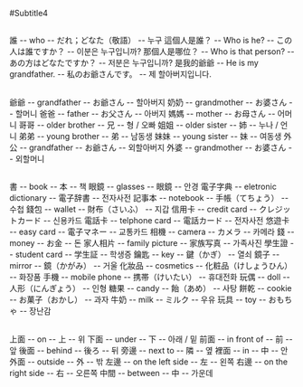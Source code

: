 #Subtitle4

##

誰 -- who -- だれ；どなた（敬語） -- 누구
這個人是誰？ -- Who is he? -- この人は誰ですか？ -- 이분은 누구입니까?
那個人是哪位？ -- Who is that person? -- あの方はどなたですか？ -- 저분은 누구입니까?
是我的爺爺 -- He is my grandfather. -- 私のお爺さんです。 -- 제 할아버지입니다.

##

爺爺 -- grandfather -- お爺さん -- 할아버지
奶奶 -- grandmother -- お婆さん -- 할머니
爸爸 -- father -- お父さん -- 아버지
媽媽 -- mother -- お母さん -- 어머니
哥哥 -- older brother -- 兄 -- 형 / 오빠
姐姐 -- older sister -- 姉 -- 누나 / 언니
弟弟 -- young brother -- 弟 -- 남동생
妹妹 -- young sister -- 妹 -- 여동생
外公 -- grandfather -- お爺さん -- 외할아버지
外婆 -- grandmother -- お婆さん -- 외할머니

##

書 -- book -- 本 -- 책
眼鏡 -- glasses -- 眼鏡 -- 안경
電子字典 -- eletronic dictionary -- 電子辞書 -- 전자사전
記事本 -- notebook -- 手帳（てちょう） -- 수첩
錢包 -- wallet -- 財布（さいふ） -- 지갑
信用卡 -- credit card -- クレジットカード -- 신용카드
電話卡 -- telphone card -- 電話カード -- 전자사전
悠遊卡 -- easy card -- 電子マネー -- 교통카드
相機 -- camera -- カメラ -- 카메라
錢 -- money -- お金 -- 돈
家人相片 -- family picture -- 家族写真 -- 가족사진
學生證 -- student card -- 学生証 -- 학생증
鑰匙 -- key -- 鍵（かぎ） -- 열쇠
鏡子 -- mirror -- 鏡（かがみ） -- 거울
化妝品 -- cosmetics -- 化粧品（けしょうひん） -- 화장품
手機 -- mobile phone -- 携帯（けいたい） -- 휴대전화
玩偶 -- doll -- 人形（にんぎょう） -- 인형
糖果 -- candy -- 飴（あめ） -- 사탕
餅乾 -- cookie -- お菓子（おかし） -- 과자
牛奶 -- milk -- ミルク -- 우유
玩具 -- toy -- おもちゃ -- 장난감

##

上面 -- on -- 上 -- 위
下面 -- under -- 下 -- 아래 / 밑
前面 -- in front of -- 前 -- 앞
後面 -- behind -- 後ろ -- 뒤
旁邊 -- next to -- 隣 -- 옆
裡面 -- in -- 中 -- 안
外面 -- outside -- 外 -- 밖
左邊 -- on the left side -- 左 -- 왼쪽
右邊 -- on the right side -- 右 -- 오른쪽
中間 -- between -- 中 -- 가운데
